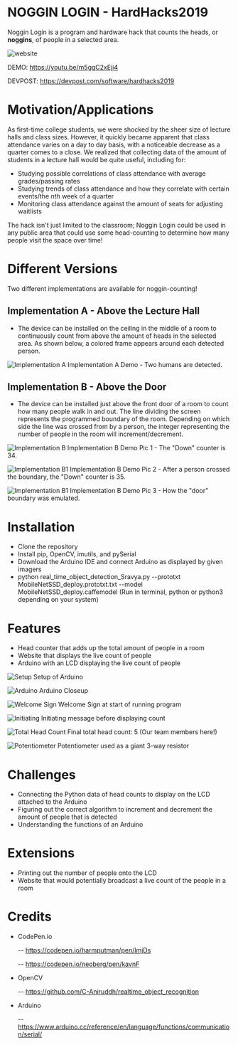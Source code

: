 # NOGGIN LOGIN - HardHacks2019
Noggin Login is a program and hardware hack that counts the heads, or __noggins__, of people in a selected area.

![website](media/noggin-login.png)

DEMO: https://youtu.be/m5ggC2xEji4

DEVPOST: https://devpost.com/software/hardhacks2019

# Motivation/Applications
As first-time college students, we were shocked by the sheer size of lecture halls and class sizes. However, it quickly became apparent that class attendance varies on a day to day basis, with a noticeable decrease as a quarter comes to a close. We realized that collecting data of the amount of students in a lecture hall would be quite useful, including for:
- Studying possible correlations of class attendance with average grades/passing rates
- Studying trends of class attendance and how they correlate with certain events/the _nth_ week of a quarter
- Monitoring class attendance against the amount of seats for adjusting waitlists

The hack isn't just limited to the classroom; Noggin Login could be used in any public area that could use some head-counting to determine how many people visit the space over time!

# Different Versions
Two different implementations are available for noggin-counting!

## Implementation A - Above the Lecture Hall
- The device can be installed on the ceiling in the middle of a room to continuously count from above the amount of heads in the selected area. As shown below, a colored frame appears around each detected person.

![Implementation A](media/ImplementationA.jpg)
Implementation A Demo - Two humans are detected.

## Implementation B - Above the Door
- The device can be installed just above the front door of a room to count how many people walk in and out. The line dividing the screen represents the programmed boundary of the room. Depending on which side the line was crossed from by a person, the integer representing the number of people in the room will increment/decrement.

![Implementation B](media/ImplementationB2.jpg)
Implementation B Demo Pic 1 - The "Down" counter is 34.

![Implementation B1](media/ImplementationB1.jpg)
Implementation B Demo Pic 2 - After a person crossed the boundary, the "Down" counter is 35.

![Implementation B1](media/ImplementationB3.jpg)
Implementation B Demo Pic 3 - How the "door" boundary was emulated.

# Installation
- Clone the repository
- Install pip, OpenCV, imutils, and pySerial
- Download the Arduino IDE and connect Arduino as displayed by given imagers
- python real_time_object_detection_Sravya.py --prototxt MobileNetSSD_deploy.prototxt.txt --model MobileNetSSD_deploy.caffemodel (Run in terminal, python or python3 depending on your system)


# Features
- Head counter that adds up the total amount of people in a room
- Website that displays the live count of people
- Arduino with an LCD displaying the live count of people

![Setup](media/Setup.jpg)
Setup of Arduino

![Arduino](media/Arduino.jpg)
Arduino Closeup

![Welcome Sign](media/WelcomeSign.jpg)
Welcome Sign at start of running program

![Initiating](media/Initiating.jpg)
Initiating message before displaying count

![Total Head Count](media/TotalHeadCount.jpg)
Final total head count: 5 (Our team members here!)

![Potentiometer](media/Potentiometer10K.jpg)
Potentiometer used as a giant 3-way resistor

# Challenges
- Connecting the Python data of head counts to display on the LCD attached to the Arduino
- Figuring out the correct algorithm to increment and decrement the amount of people that is detected
- Understanding the functions of an Arduino

# Extensions
- Printing out the number of people onto the LCD
- Website that would potentially broadcast a live count of the people in a room

# Credits
- CodePen.io
  
  -- https://codepen.io/harmputman/pen/ImjDs
  
  -- https://codepen.io/neoberg/pen/kavnF

- OpenCV
  
  -- https://github.com/C-Aniruddh/realtime_object_recognition
  
- Arduino
  
  -- https://www.arduino.cc/reference/en/language/functions/communication/serial/
  

